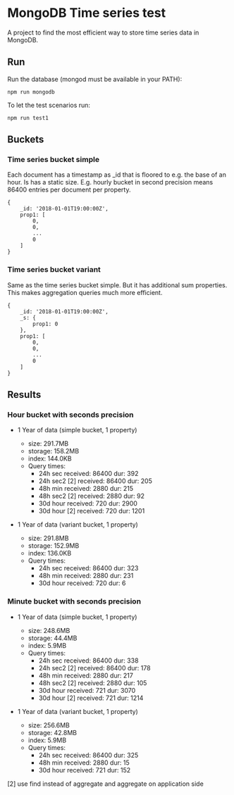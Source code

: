 # MongoDB Time series test

A project to find the most efficient way to store time series data in MongoDB.

## Run

Run the database (mongod must be available in your PATH):

    npm run mongodb

To let the test scenarios run:

    npm run test1
    
## Buckets

### Time series bucket simple

Each document has a timestamp as _id that is floored to e.g. the base of an hour. Is has a static size.
E.g. hourly bucket in second precision means 86400 entries per document per property.

    {
        _id: '2018-01-01T19:00:00Z',
        prop1: [
            0,
            0,
            ...
            0
        ]
    }

### Time series bucket variant

Same as the time series bucket simple. But it has additional sum properties. This makes aggregation queries much more efficient.

    {
        _id: '2018-01-01T19:00:00Z',
        _s: {
            prop1: 0
        },
        prop1: [
            0,
            0,
            ...
            0
        ]
    }

## Results

### Hour bucket with seconds precision

* 1 Year of data (simple bucket, 1 property)
  * size: 291.7MB 
  * storage: 158.2MB 
  * index: 144.0KB
  * Query times:
    * 24h sec received: 86400 dur: 392
    * 24h sec2 [2] received: 86400 dur: 205
    * 48h min received: 2880 dur: 215
    * 48h sec2 [2] received: 2880 dur: 92
    * 30d hour received: 720 dur: 2900
    * 30d hour [2] received: 720 dur: 1201


* 1 Year of data (variant bucket, 1 property)
  * size: 291.8MB 
  * storage: 152.9MB 
  * index: 136.0KB
  * Query times:
    * 24h sec received: 86400 dur: 323
    * 48h min received: 2880 dur: 231
    * 30d hour received: 720 dur: 6

### Minute bucket with seconds precision

* 1 Year of data (simple bucket, 1 property)
  * size: 248.6MB 
  * storage: 44.4MB 
  * index: 5.9MB
  * Query times:
    * 24h sec received: 86400 dur: 338
    * 24h sec2 [2] received: 86400 dur: 178
    * 48h min received: 2880 dur: 217
    * 48h sec2 [2] received: 2880 dur: 105
    * 30d hour received: 721 dur: 3070
    * 30d hour [2] received: 721 dur: 1214
      
* 1 Year of data (variant bucket, 1 property)
  * size: 256.6MB 
  * storage: 42.8MB 
  * index: 5.9MB
  * Query times:
    * 24h sec received: 86400 dur: 325
    * 48h min received: 2880 dur: 15
    * 30d hour received: 721 dur: 152
    
[2] use find instead of aggregate and aggregate on application side
